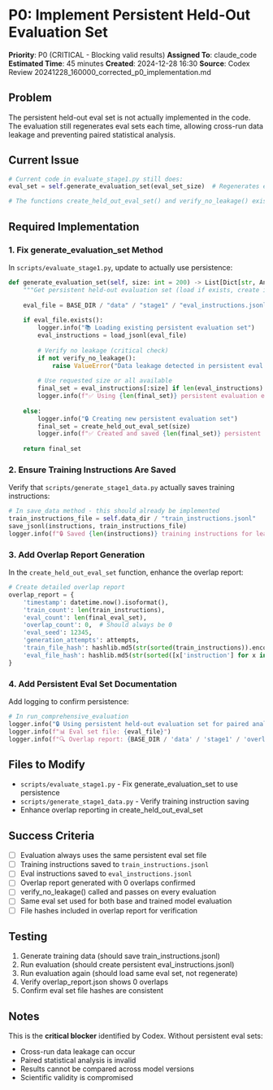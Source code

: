 # P0: Implement Persistent Held-Out Evaluation Set

**Priority**: P0 (CRITICAL - Blocking valid results)
**Assigned To**: claude_code
**Estimated Time**: 45 minutes
**Created**: 2024-12-28 16:30
**Source**: Codex Review 20241228_160000_corrected_p0_implementation.md

## Problem
The persistent held-out eval set is not actually implemented in the code. The evaluation still regenerates eval sets each time, allowing cross-run data leakage and preventing paired statistical analysis.

## Current Issue
```python
# Current code in evaluate_stage1.py still does:
eval_set = self.generate_evaluation_set(eval_set_size)  # Regenerates each time!

# The functions create_held_out_eval_set() and verify_no_leakage() exist but aren't used
```

## Required Implementation

### 1. Fix generate_evaluation_set Method
In `scripts/evaluate_stage1.py`, update to actually use persistence:

```python
def generate_evaluation_set(self, size: int = 200) -> List[Dict[str, Any]]:
    """Get persistent held-out evaluation set (load if exists, create if not)"""
    
    eval_file = BASE_DIR / "data" / "stage1" / "eval_instructions.jsonl"
    
    if eval_file.exists():
        logger.info("📚 Loading existing persistent evaluation set")
        eval_instructions = load_jsonl(eval_file)
        
        # Verify no leakage (critical check)
        if not verify_no_leakage():
            raise ValueError("Data leakage detected in persistent eval set")
        
        # Use requested size or all available
        final_set = eval_instructions[:size] if len(eval_instructions) >= size else eval_instructions
        logger.info(f"✅ Using {len(final_set)} persistent evaluation examples")
        
    else:
        logger.info("🔒 Creating new persistent evaluation set")
        final_set = create_held_out_eval_set(size)
        logger.info(f"✅ Created and saved {len(final_set)} persistent evaluation examples")
    
    return final_set
```

### 2. Ensure Training Instructions Are Saved
Verify that `scripts/generate_stage1_data.py` actually saves training instructions:

```python
# In save_data method - this should already be implemented
train_instructions_file = self.data_dir / "train_instructions.jsonl" 
save_jsonl(instructions, train_instructions_file)
logger.info(f"🔒 Saved {len(instructions)} training instructions for leakage prevention")
```

### 3. Add Overlap Report Generation
In the `create_held_out_eval_set` function, enhance the overlap report:

```python
# Create detailed overlap report
overlap_report = {
    'timestamp': datetime.now().isoformat(),
    'train_count': len(train_instructions),
    'eval_count': len(final_eval_set),
    'overlap_count': 0,  # Should always be 0
    'eval_seed': 12345,
    'generation_attempts': attempts,
    'train_file_hash': hashlib.md5(str(sorted(train_instructions)).encode()).hexdigest(),
    'eval_file_hash': hashlib.md5(str(sorted([x['instruction'] for x in final_eval_set])).encode()).hexdigest()
}
```

### 4. Add Persistent Eval Set Documentation
Add logging to confirm persistence:

```python
# In run_comprehensive_evaluation
logger.info("🔒 Using persistent held-out evaluation set for paired analysis")
logger.info(f"📊 Eval set file: {eval_file}")
logger.info(f"🔍 Overlap report: {BASE_DIR / 'data' / 'stage1' / 'overlap_report.json'}")
```

## Files to Modify
- `scripts/evaluate_stage1.py` - Fix generate_evaluation_set to use persistence
- `scripts/generate_stage1_data.py` - Verify training instruction saving
- Enhance overlap reporting in create_held_out_eval_set

## Success Criteria
- [ ] Evaluation always uses the same persistent eval set file
- [ ] Training instructions saved to `train_instructions.jsonl`
- [ ] Eval instructions saved to `eval_instructions.jsonl` 
- [ ] Overlap report generated with 0 overlaps confirmed
- [ ] verify_no_leakage() called and passes on every evaluation
- [ ] Same eval set used for both base and trained model evaluation
- [ ] File hashes included in overlap report for verification

## Testing
1. Generate training data (should save train_instructions.jsonl)
2. Run evaluation (should create persistent eval_instructions.jsonl)
3. Run evaluation again (should load same eval set, not regenerate)
4. Verify overlap_report.json shows 0 overlaps
5. Confirm eval set file hashes are consistent

## Notes
This is the **critical blocker** identified by Codex. Without persistent eval sets:
- Cross-run data leakage can occur
- Paired statistical analysis is invalid  
- Results cannot be compared across model versions
- Scientific validity is compromised